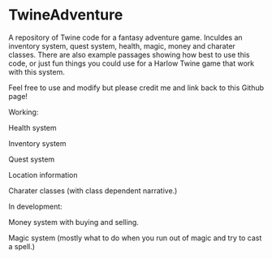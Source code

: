 # TwineAdventure
A repository of Twine code for a fantasy adventure game. Inculdes an inventory system, quest system, health, magic, money and charater classes.
There are also example passages showing how best to use this code, or just fun things you could use for a Harlow Twine game that work with this system.


Feel free to use and modify but please credit me and link back to this Github page!

Working:


Health system

Inventory system

Quest system

Location information

Charater classes (with class dependent narrative.)


In development:


Money system with buying and selling.

Magic system (mostly what to do when you run out of magic and try to cast a spell.)


